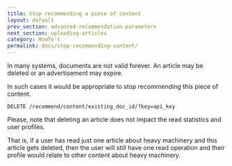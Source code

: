 ```yaml
---
title: Stop recommending a piece of content
layout: default
prev_section: advanced-recommendation-parameters
next_section: uploading-articles
category: HowTo's
permalink: docs/stop-recommending-content/
---
```

In many systems, documents are not valid forever. An article may be deleted or an advertisement may expire.

In such cases it would be appropriate to stop recommending this piece of content.

```
DELETE /recommend/content/existing_doc_id/?key=api_key
```
Please, note that deleting an article does not impact the read statistics and user profiles.

That is, if a user has read just one article about heavy machinery and this article gets deleted, then the user will still have one read operation and their profile would relate to other content about heavy machinery.
